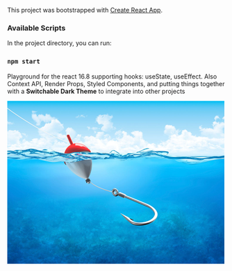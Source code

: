 This project was bootstrapped with [Create React App](https://github.com/facebook/create-react-app).

### Available Scripts

In the project directory, you can run:

### `npm start`

Playground for the react 16.8 supporting hooks: useState, useEffect. Also Context API, Render Props, Styled Components, and putting things together with a **Switchable Dark Theme** to integrate into other projects

<img src='src/images/fishing-hook.jpg' width=500/>
